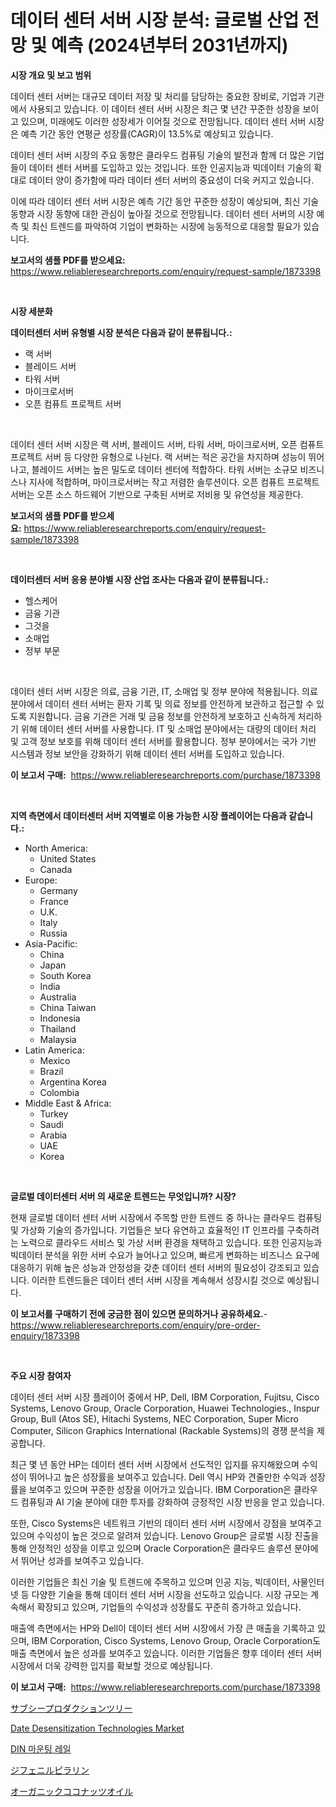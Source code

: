 <p><h1>데이터 센터 서버 시장 분석: 글로벌 산업 전망 및 예측 (2024년부터 2031년까지)</h1></p><p><strong>시장 개요 및 보고 범위</strong></p>
<p><p>데이터 센터 서버는 대규모 데이터 저장 및 처리를 담당하는 중요한 장비로, 기업과 기관에서 사용되고 있습니다. 이 데이터 센터 서버 시장은 최근 몇 년간 꾸준한 성장을 보이고 있으며, 미래에도 이러한 성장세가 이어질 것으로 전망됩니다. 데이터 센터 서버 시장은 예측 기간 동안 연평균 성장률(CAGR)이 13.5%로 예상되고 있습니다.</p><p>데이터 센터 서버 시장의 주요 동향은 클라우드 컴퓨팅 기술의 발전과 함께 더 많은 기업들이 데이터 센터 서버를 도입하고 있는 것입니다. 또한 인공지능과 빅데이터 기술의 확대로 데이터 양이 증가함에 따라 데이터 센터 서버의 중요성이 더욱 커지고 있습니다.</p><p>이에 따라 데이터 센터 서버 시장은 예측 기간 동안 꾸준한 성장이 예상되며, 최신 기술 동향과 시장 동향에 대한 관심이 높아질 것으로 전망됩니다. 데이터 센터 서버의 시장 예측 및 최신 트렌드를 파악하여 기업이 변화하는 시장에 능동적으로 대응할 필요가 있습니다.</p></p>
<p><strong>보고서의 샘플 PDF를 받으세요:</strong> <a href="https://www.reliableresearchreports.com/enquiry/request-sample/1873398">https://www.reliableresearchreports.com/enquiry/request-sample/1873398</a></p>
<p>&nbsp;</p>
<p><strong>시장 세분화</strong></p>
<p><strong>데이터센터 서버 유형별 시장 분석은 다음과 같이 분류됩니다.:</strong></p>
<p><ul><li>랙 서버</li><li>블레이드 서버</li><li>타워 서버</li><li>마이크로서버</li><li>오픈 컴퓨트 프로젝트 서버</li></ul></p>
<p>&nbsp;</p>
<p><p>데이터 센터 서버 시장은 랙 서버, 블레이드 서버, 타워 서버, 마이크로서버, 오픈 컴퓨트 프로젝트 서버 등 다양한 유형으로 나뉜다. 랙 서버는 적은 공간을 차지하며 성능이 뛰어나고, 블레이드 서버는 높은 밀도로 데이터 센터에 적합하다. 타워 서버는 소규모 비즈니스나 지사에 적합하며, 마이크로서버는 작고 저렴한 솔루션이다. 오픈 컴퓨트 프로젝트 서버는 오픈 소스 하드웨어 기반으로 구축된 서버로 저비용 및 유연성을 제공한다.</p></p>
<p><strong>보고서의 샘플 PDF를 받으세요:</strong>&nbsp;<a href="https://www.reliableresearchreports.com/enquiry/request-sample/1873398">https://www.reliableresearchreports.com/enquiry/request-sample/1873398</a></p>
<p>&nbsp;</p>
<p><strong> 데이터센터 서버 응용 분야별 시장 산업 조사는 다음과 같이 분류됩니다.:</strong></p>
<p><ul><li>헬스케어</li><li>금융 기관</li><li>그것을</li><li>소매업</li><li>정부 부문</li></ul></p>
<p>&nbsp;</p>
<p><p>데이터 센터 서버 시장은 의료, 금융 기관, IT, 소매업 및 정부 분야에 적용됩니다. 의료 분야에서 데이터 센터 서버는 환자 기록 및 의료 정보를 안전하게 보관하고 접근할 수 있도록 지원합니다. 금융 기관은 거래 및 금융 정보를 안전하게 보호하고 신속하게 처리하기 위해 데이터 센터 서버를 사용합니다. IT 및 소매업 분야에서는 대량의 데이터 처리 및 고객 정보 보호를 위해 데이터 센터 서버를 활용합니다. 정부 분야에서는 국가 기반 시스템과 정보 보안을 강화하기 위해 데이터 센터 서버를 도입하고 있습니다.</p></p>
<p><strong>이 보고서 구매:</strong>&nbsp; <a href="https://www.reliableresearchreports.com/purchase/1873398">https://www.reliableresearchreports.com/purchase/1873398</a></p>
<p>&nbsp;</p>
<p><strong>지역 측면에서 데이터센터 서버 지역별로 이용 가능한 시장 플레이어는 다음과 같습니다.:</strong></p>
<p><ul>
    <li>
        North America:
        <ul>
            <li>United States</li>
            <li>Canada</li>
        </ul>
    </li>
    <li>
        Europe:
        <ul>
            <li>Germany</li>
            <li>France</li>
            <li>U.K.</li>
            <li>Italy</li>
            <li>Russia</li>
        </ul>
    </li>
    <li>
        Asia-Pacific:
        <ul>
            <li>China</li>
            <li>Japan</li>
            <li>South Korea</li>
            <li>India</li>
            <li>Australia</li>
            <li>China Taiwan</li>
            <li>Indonesia</li>
            <li>Thailand</li>
            <li>Malaysia</li>
        </ul>
    </li>
    <li>
        Latin America:
        <ul>
            <li>Mexico</li>
            <li>Brazil</li>
            <li>Argentina Korea</li>
            <li>Colombia</li>
        </ul>
    </li>
    <li>
        Middle East & Africa:
        <ul>
            <li>Turkey</li>
            <li>Saudi</li>
            <li>Arabia</li>
            <li>UAE</li>
            <li>Korea</li>
        </ul>
    </li>
    </ul></p>
<p>&nbsp;</p>
<p><strong>글로벌 데이터센터 서버 의 새로운 트렌드는 무엇입니까? 시장?</strong></p>
<p><p>현재 글로벌 데이터 센터 서버 시장에서 주목할 만한 트렌드 중 하나는 클라우드 컴퓨팅 및 가상화 기술의 증가입니다. 기업들은 보다 유연하고 효율적인 IT 인프라를 구축하려는 노력으로 클라우드 서비스 및 가상 서버 환경을 채택하고 있습니다. 또한 인공지능과 빅데이터 분석을 위한 서버 수요가 늘어나고 있으며, 빠르게 변화하는 비즈니스 요구에 대응하기 위해 높은 성능과 안정성을 갖춘 데이터 센터 서버의 필요성이 강조되고 있습니다. 이러한 트렌드들은 데이터 센터 서버 시장을 계속해서 성장시킬 것으로 예상됩니다.</p></p>
<p><strong>이 보고서를 구매하기 전에 궁금한 점이 있으면 문의하거나 공유하세요.</strong>- <a href="https://www.reliableresearchreports.com/enquiry/pre-order-enquiry/1873398">https://www.reliableresearchreports.com/enquiry/pre-order-enquiry/1873398</a></p>
<p>&nbsp;</p>
<p><strong>주요 시장 참여자</strong></p>
<p><p>데이터 센터 서버 시장 플레이어 중에서 HP, Dell, IBM Corporation, Fujitsu, Cisco Systems, Lenovo Group, Oracle Corporation, Huawei Technologies., Inspur Group, Bull (Atos SE), Hitachi Systems, NEC Corporation, Super Micro Computer, Silicon Graphics International (Rackable Systems)의 경쟁 분석을 제공합니다.</p><p>최근 몇 년 동안 HP는 데이터 센터 서버 시장에서 선도적인 입지를 유지해왔으며 수익성이 뛰어나고 높은 성장률을 보여주고 있습니다. Dell 역시 HP와 견줄만한 수익과 성장률을 보여주고 있으며 꾸준한 성장을 이어가고 있습니다. IBM Corporation은 클라우드 컴퓨팅과 AI 기술 분야에 대한 투자를 강화하여 긍정적인 시장 반응을 얻고 있습니다.</p><p>또한, Cisco Systems은 네트워크 기반의 데이터 센터 서버 시장에서 강점을 보여주고 있으며 수익성이 높은 것으로 알려져 있습니다. Lenovo Group은 글로벌 시장 진출을 통해 안정적인 성장을 이루고 있으며 Oracle Corporation은 클라우드 솔루션 분야에서 뛰어난 성과를 보여주고 있습니다.</p><p>이러한 기업들은 최신 기술 및 트렌드에 주목하고 있으며 인공 지능, 빅데이터, 사물인터넷 등 다양한 기술을 통해 데이터 센터 서버 시장을 선도하고 있습니다. 시장 규모는 계속해서 확장되고 있으며, 기업들의 수익성과 성장률도 꾸준히 증가하고 있습니다.</p><p>매출액 측면에서는 HP와 Dell이 데이터 센터 서버 시장에서 가장 큰 매출을 기록하고 있으며, IBM Corporation, Cisco Systems, Lenovo Group, Oracle Corporation도 매출 측면에서 높은 성과를 보여주고 있습니다. 이러한 기업들은 향후 데이터 센터 서버 시장에서 더욱 강력한 입지를 확보할 것으로 예상됩니다.</p></p>
<p><strong>이 보고서 구매:</strong>&nbsp;&nbsp;<a href="https://www.reliableresearchreports.com/purchase/1873398">https://www.reliableresearchreports.com/purchase/1873398</a></p>
<p><p><a href="https://github.com/adcxff01450218/Market-Research-Report-List-1/blob/main/15839303003.md">サブシープロダクションツリー</a></p><p><a href="https://issuu.com/reportprime-2/docs/date-desensitization-technologies-market-size-2030">Date Desensitization Technologies Market</a></p><p><a href="https://github.com/trmesnao7959541/Market-Research-Report-List-1/blob/main/30091152634.md">DIN 마운팅 레일</a></p><p><a href="https://medium.com/@edmondg3yrtreenfelder8956/%E3%82%B8%E3%83%95%E3%82%A7%E3%83%8B%E3%83%AB%E3%83%94%E3%83%A9%E3%83%AA%E3%83%B3%E5%B8%82%E5%A0%B4-%E7%A8%AE%E9%A1%9E-%E5%BF%9C%E7%94%A8-%E5%9C%B0%E7%90%86%E3%81%AB%E3%82%88%E3%82%8B%E5%8C%85%E6%8B%AC%E7%9A%84%E8%A9%95%E4%BE%A1-65db35fed9e9">ジフェニルピラリン</a></p><p><a href="https://github.com/xnljig2898992/Market-Research-Report-List-1/blob/main/72736003002.md">オーガニックココナッツオイル</a></p></p>
